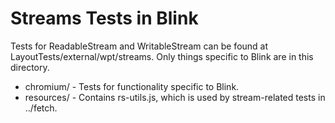 # Streams Tests in Blink

Tests for ReadableStream and WritableStream can be found at
LayoutTests/external/wpt/streams. Only things specific to Blink are in this
directory.

* chromium/ - Tests for functionality specific to Blink.
* resources/ - Contains rs-utils.js, which is used by stream-related tests in
  ../fetch.
